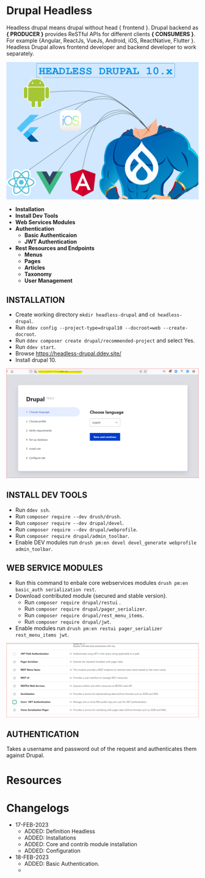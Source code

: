 # Drupal Headless
Headless drupal means drupal without head { frontend }. Drupal backend as **{ PRODUCER }** provides ReSTful APIs for different clients **{ CONSUMERS }**. For example {Angular, ReactJs, VueJs, Android, iOS, ReactNative, Flutter }. Headless Drupal allows frontend developer and backend developer to work separately.

![headless](https://github.com/arsibux/drupal-headless/blob/main/_drawio/img/headless.drawio.png)

- **Installation**
- **Install Dev Tools**
- **Web Services Modules**
- **Authentication**
  - **Basic Authenticaion**
  - **JWT Authentication**
- **Rest Resources and Endpoints**
  - **Menus**
  - **Pages**
  - **Articles**
  - **Taxonomy**
  - **User Management**

## INSTALLATION

- Create working directory `mkdir headless-drupal` and `cd headless-drupal`.
- Run `ddev config --project-type=drupal10 --docroot=web --create-docroot`.
- Run `ddev composer create drupal/recommended-project` and select Yes.
- Run `ddev start`.
- Browse https://headless-drupal.ddev.site/
- Install drupal 10.

![installation](https://github.com/arsibux/drupal-headless/blob/main/_data/assets/images/installation-1.PNG)

## INSTALL DEV TOOLS
- Run `ddev ssh`.
- Run `composer require --dev drush/drush`.
- Run `composer require --dev drupal/devel`.
- Run `composer require --dev drupal/webprofile`.
- Run `composer require drupal/admin_toolbar`.
- Enable DEV modules run `drush pm:en devel devel_generate webprofile admin_toolbar`.

## WEB SERVICE MODULES
- Run this command to enbale core webservices modules  `drush pm:en basic_auth serialization rest`.
- Download contributed module {secured and stable version}.
  - Run `composer require drupal/restui` .
  - Run `composer require drupal/pager_serializer`.
  - Run `composer require drupal/rest_menu_items`.
  - Run `composer require drupal/jwt`.
- Enable modules run `drush pm:en restui pager_serializer rest_menu_items jwt`.

![webservice](https://github.com/arsibux/drupal-headless/blob/main/_data/assets/images/webservices.PNG)

## AUTHENTICATION
Takes a username and password out of the request and authenticates them against Drupal.
# Resources

# Changelogs
- 17-FEB-2023
  - ADDED: Definition Headless
  - ADDED: Installations
  - ADDED: Core and contrib module installation
  - ADDED: Configuration
- 18-FEB-2023
  - ADDED: Basic Authentication.
  -